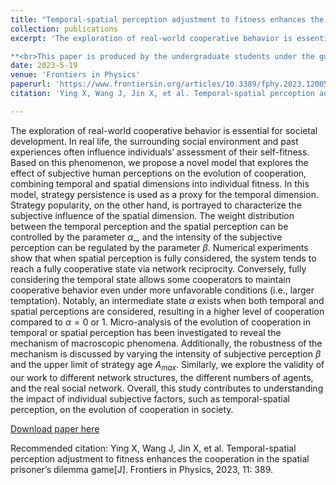 ```yaml
---
title: "Temporal-spatial perception adjustment to fitness enhances the cooperation in the spatial prisoner’s dilemma game"
collection: publications
excerpt: 'The exploration of real-world cooperative behavior is essential for societal development. In real life, the surrounding social environment and past experiences often influence individuals’ assessment of their self-fitness. Based on this phenomenon, we propose a novel model that explores the effect of subjective human perceptions on the evolution of cooperation, combining temporal and spatial dimensions into individual fitness. In this model, strategy persistence is used as a proxy for the temporal dimension. Strategy popularity, on the other hand, is portrayed to characterize the subjective influence of the spatial dimension.

**<br>This paper is produced by the undergraduate students under the guidance of the research group.**'
date: 2023-5-19
venue: 'Frontiers in Physics'
paperurl: 'https://www.frontiersin.org/articles/10.3389/fphy.2023.1200506/full?utm_source=dlvr.it&utm_medium=twitter'
citation: 'Ying X, Wang J, Jin X, et al. Temporal-spatial perception adjustment to fitness enhances the cooperation in the spatial prisoner’s dilemma game[J]. Frontiers in Physics, 2023, 11: 389.'

---
```

The exploration of real-world cooperative behavior is essential for societal development. In real life, the surrounding social environment and past experiences often influence individuals’ assessment of their self-fitness. Based on this phenomenon, we propose a novel model that explores the effect of subjective human perceptions on the evolution of cooperation, combining temporal and spatial dimensions into individual fitness. In this model, strategy persistence is used as a proxy for the temporal dimension. Strategy popularity, on the other hand, is portrayed to characterize the subjective influence of the spatial dimension. The weight distribution between the temporal perception and the spatial perception can be controlled by the parameter $\alpha$_, and the intensity of the subjective perception can be regulated by the parameter $\beta$. Numerical experiments show that when spatial perception is fully considered, the system tends to reach a fully cooperative state via network reciprocity. Conversely, fully considering the temporal state allows some cooperators to maintain cooperative behavior even under more unfavorable conditions (i.e., larger temptation). Notably, an intermediate state $\alpha$ exists when both temporal and spatial perceptions are considered, resulting in a higher level of cooperation compared to $\alpha=0$ or $1$. Micro-analysis of the evolution of cooperation in temporal or spatial perception has been investigated to reveal the mechanism of macroscopic phenomena. Additionally, the robustness of the mechanism is discussed by varying the intensity of subjective perception $\beta$ and the upper limit of strategy age $A_{max}$. Similarly, we explore the validity of our work to different network structures, the different numbers of agents, and the real social network. Overall, this study contributes to understanding the impact of individual subjective factors, such as temporal-spatial perception, on the evolution of cooperation in society.

[Download paper here](/files/fip2023_ying.pdf)

Recommended citation: Ying X, Wang J, Jin X, et al. Temporal-spatial perception adjustment to fitness enhances the cooperation in the spatial prisoner’s dilemma game[J]. Frontiers in Physics, 2023, 11: 389.
